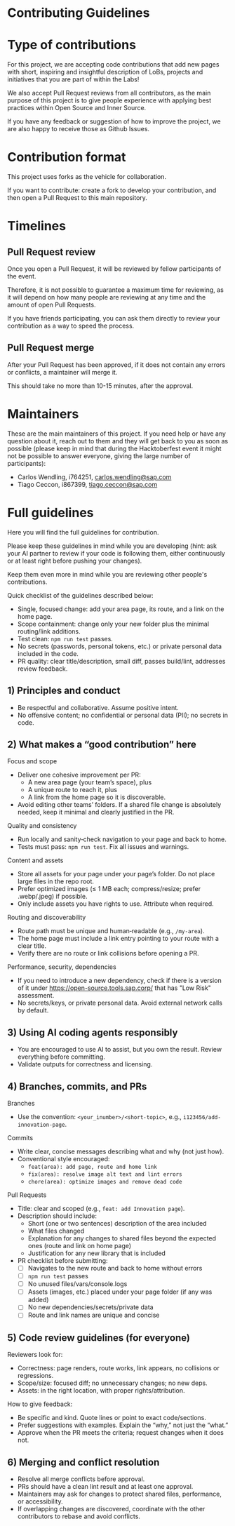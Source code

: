 # Contributing Guidelines

# Type of contributions

For this project, we are accepting code contributions that add new pages with short, inspiring and insightful description of LoBs, projects and initiatives that you are part of within the Labs!

We also accept Pull Request reviews from all contributors, as the main purpose of this project is to give people experience with applying best practices within Open Source and Inner Source.

If you have any feedback or suggestion of how to improve the project, we are also happy to receive those as Github Issues.

# Contribution format

This project uses forks as the vehicle for collaboration.

If you want to contribute: create a fork to develop your contribution, and then open a Pull Request to this main repository.

# Timelines

## Pull Request review

Once you open a Pull Request, it will be reviewed by fellow participants of the event.

Therefore, it is not possible to guarantee a maximum time for reviewing, as it will depend on how many people are reviewing at any time and the amount of open Pull Requests.

If you have friends participating, you can ask them directly to review your contribution as a way to speed the process.

## Pull Request merge

After your Pull Request has been approved, if it does not contain any errors or conflicts, a maintainer will merge it.

This should take no more than 10-15 minutes, after the approval.

# Maintainers

These are the main maintainers of this project. If you need help or have any question about it, reach out to them and they will get back to you as soon as possible (please keep in mind that during the Hacktoberfest event it might not be possible to answer everyone, giving the large number of participants):

- Carlos Wendling, i764251, carlos.wendling@sap.com
- Tiago Ceccon, i867399, tiago.ceccon@sap.com

# Full guidelines

Here you will find the full guidelines for contribution.

Please keep these guidelines in mind while you are developing (hint: ask your AI partner to review if your code is following them, either continuously or at least right before pushing your changes).

Keep them even more in mind while you are reviewing other people's contributions.

Quick checklist of the guidelines described below:

- Single, focused change: add your area page, its route, and a link on the home page.
- Scope containment: change only your new folder plus the minimal routing/link additions.
- Test clean: `npm run test` passes.
- No secrets (passwords, personal tokens, etc.) or private personal data included in the code.
- PR quality: clear title/description, small diff, passes build/lint, addresses review feedback.

## 1) Principles and conduct

- Be respectful and collaborative. Assume positive intent.
- No offensive content; no confidential or personal data (PII); no secrets in code.

## 2) What makes a “good contribution” here

Focus and scope

- Deliver one cohesive improvement per PR:
  - A new area page (your team’s space), plus
  - A unique route to reach it, plus
  - A link from the home page so it is discoverable.
- Avoid editing other teams’ folders. If a shared file change is absolutely needed, keep it minimal and clearly justified in the PR.

Quality and consistency

- Run locally and sanity‑check navigation to your page and back to home.
- Tests must pass: `npm run test`. Fix all issues and warnings.

Content and assets

- Store all assets for your page under your page’s folder. Do not place large files in the repo root.
- Prefer optimized images (≤ 1 MB each; compress/resize; prefer .webp/.jpeg) if possible.
- Only include assets you have rights to use. Attribute when required.

Routing and discoverability

- Route path must be unique and human‑readable (e.g., `/my-area`).
- The home page must include a link entry pointing to your route with a clear title.
- Verify there are no route or link collisions before opening a PR.

Performance, security, dependencies

- If you need to introduce a new dependency, check if there is a version of it under https://open-source.tools.sap.corp/ that has "Low Risk" assessment.
- No secrets/keys, or private personal data. Avoid external network calls by default.

## 3) Using AI coding agents responsibly

- You are encouraged to use AI to assist, but you own the result. Review everything before committing.
- Validate outputs for correctness and licensing.

## 4) Branches, commits, and PRs

Branches

- Use the convention: `<your_inumber>/<short-topic>`, e.g., `i123456/add-innovation-page`.

Commits

- Write clear, concise messages describing what and why (not just how).
- Conventional style encouraged:
  - `feat(area): add page, route and home link`
  - `fix(area): resolve image alt text and lint errors`
  - `chore(area): optimize images and remove dead code`

Pull Requests

- Title: clear and scoped (e.g., `feat: add Innovation page`).
- Description should include:
  - Short (one or two sentences) description of the area included
  - What files changed
  - Explanation for any changes to shared files beyond the expected ones (route and link on home page)
  - Justification for any new library that is included
- PR checklist before submitting:
  - [ ] Navigates to the new route and back to home without errors
  - [ ] `npm run test` passes
  - [ ] No unused files/vars/console.logs
  - [ ] Assets (images, etc.) placed under your page folder (if any was added)
  - [ ] No new dependencies/secrets/private data
  - [ ] Route and link names are unique and concise

## 5) Code review guidelines (for everyone)

Reviewers look for:

- Correctness: page renders, route works, link appears, no collisions or regressions.
- Scope/size: focused diff; no unnecessary changes; no new deps.
- Assets: in the right location, with proper rights/attribution.

How to give feedback:

- Be specific and kind. Quote lines or point to exact code/sections.
- Prefer suggestions with examples. Explain the “why,” not just the “what.”
- Approve when the PR meets the criteria; request changes when it does not.

## 6) Merging and conflict resolution

- Resolve all merge conflicts before approval.
- PRs should have a clean lint result and at least one approval.
- Maintainers may ask for changes to protect shared files, performance, or accessibility.
- If overlapping changes are discovered, coordinate with the other contributors to rebase and avoid conflicts.
